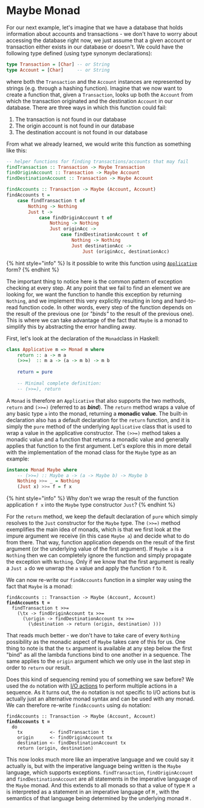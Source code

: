 # Maybe Monad

For our next example, let's imagine that we have a database that holds information about accounts and transactions - we don't have to worry about accessing the database right now, we just assume that a given account or transaction either exists in our database or doesn't. We could have the following type defined (using type synonym declarations):

```haskell
type Transaction = [Char] -- or String
type Account = [Char]     -- or String
```

where both the `Transaction` and the `Account` instances are represented by strings (e.g. through a hashing function). Imagine that we now want to create a function that, given a `Transaction`, looks up both the `Account` from which the transaction originated and the destination `Account` in our database. There are three ways in which this function could fail:

1. The transaction is not found in our database
2. The origin account is not found in our database
3. The destination account is not found in our database

From what we already learned, we would write this function as something like this:

```haskell
-- helper functions for finding transactions/accounts that may fail
findTransaction :: Transaction -> Maybe Transaction
findOriginAccount :: Transaction -> Maybe Account
findDestinationAccount :: Transaction -> Maybe Account

findAccounts :: Transaction -> Maybe (Account, Account)
findAccounts t =
    case findTransaction t of
        Nothing -> Nothing
        Just t ->
            case findOriginAccount t of
                Nothing -> Nothing
                Just originAcc ->
                    case findDestinationAccount t of
                        Nothing -> Nothing
                        Just destinationAcc ->
                            Just (originAcc, destinationAcc)
```

{% hint style="info" %}
Is it possible to write this function using [`Applicative`](../applicative-functors.md) form?
{% endhint %}

The important thing to notice here is the common pattern of exception checking at every step. At any point that we fail to find an element we are looking for, we want the function to handle this exception by returning `Nothing`, and we implement this very explicitly resulting in long and hard-to-read function code. In other words, every step of the function depends on the result of the previous one (or _"binds"_ to the result of the previous one). This is where we can take advantage of the fact that `Maybe` is a monad to simplify this by abstracting the error handling away.

First, let's look at the declaration of the `Monad`class in Haskell:

```haskell
class Applicative m => Monad m where
    return :: a -> m a
    (>>=)  :: m a -> (a -> m b) -> m b
    
    return = pure
    
    -- Minimal complete definition:
    -- (>>=), return
```

A `Monad` is therefore an `Applicative` that also supports the two methods, `return` and `(>>=)` (referred to as _**bind**_). The `return` method wraps a value of any basic type `a` into the monad, returning a **monadic value**. The built-in declaration also has a default declaration for the `return` function, and it is simply the `pure` method of the underlying `Applicative` class that is used to wrap a value in the applicative constructor. The `(>>=)` method takes a monadic value and a function that returns a monadic value and generally applies that function to the first argument. Let's explore this in more detail with the implementation of the monad class for the `Maybe` type as an example:

```haskell
instance Monad Maybe where
    -- (>>=) :: Maybe a -> (a -> Maybe b) -> Maybe b
    Nothing >>= _ = Nothing
    (Just x) >>= f = f x
```

{% hint style="info" %}
Why don't we wrap the result of the function application `f x` into the `Maybe` type constructor `Just`?
{% endhint %}

For the `return` method, we keep the default declaration of `pure` which simply resolves to the `Just` constructor for the `Maybe` type. The `(>>=)` method exemplifies the main idea of monads, which is that we first look at the impure argument we receive (in this case `Maybe a`) and decide what to do from there. That way, function application depends on the result of the first argument (or the underlying value of the first argument). If `Maybe a` is a `Nothing` then we can completely ignore the function and simply propagate the exception with `Nothing`. Only if we know that the first argument is really a `Just a` do we unwrap the `a` value and apply the function `f` to it.

We can now re-write our `findAccounts` function in a simpler way using the fact that `Maybe` is a monad:

<pre class="language-haskell"><code class="lang-haskell">findAccounts :: Transaction -> Maybe (Account, Account)
<strong>findAccounts t =
</strong>  findTransaction t >>=
    (\tx -> findOriginAccount tx >>=
      (\origin -> findDestinationAccount tx >>=
        (\destination -> return (origin, destination) )))
</code></pre>

That reads much better - we don't have to take care of every `Nothing` possibility as the monadic aspect of `Maybe` takes care of this for us. One thing to note is that the `tx` argument is available at any step below the first "bind" as all the lambda functions bind to one another in a sequence. The same applies to the `origin` argument which we only use in the last step in order to `return` our result.

Does this kind of sequencing remind you of something we saw before? We used the `do` notation with [I/O actions](../../interactive-programming/sequencing-actions.md) to perform multiple actions in a sequence. As it turns out, the `do` notation is not specific to I/O actions but is actually just an alternative monad syntax and can be used with any monad. We can therefore re-write `findAccounts` using `do` notation:

<pre class="language-haskell"><code class="lang-haskell">findAccounts :: Transaction -> Maybe (Account, Account)
<strong>findAccounts t =
</strong>  do
    tx          &#x3C;- findTransaction t
    origin      &#x3C;- findOriginAccount tx
    destination &#x3C;- findDestinationAccount tx 
    return (origin, destination)
</code></pre>

This now looks much more like an imperative language and we could say it actually is, but with the imperative language being written is the `Maybe` language, which supports exceptions. `findTransaction`, `findOriginAccount` and `findDestinationAccount` are all statements in the imperative language of the `Maybe` monad. And this extends to all monads so that a value of type `M a` is interpreted as a statement in an imperative language of `M` , with the semantics of that language being determined by the underlying monad `M` .
